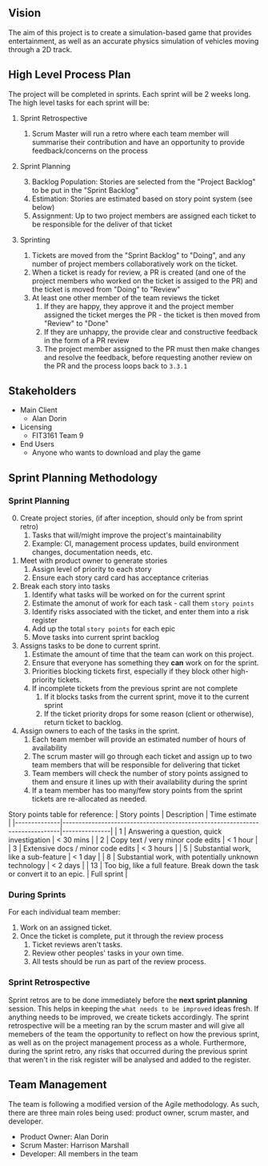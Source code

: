 ## Vision

The aim of this project is to create a simulation-based game that provides entertainment, as well as an accurate
physics simulation of vehicles moving through a 2D track.

## High Level Process Plan

The project will be completed in sprints. Each sprint will be 2 weeks long. The high level tasks for each sprint will be:

1. Sprint Retrospective

   1. Scrum Master will run a retro where each team member will summarise their contribution
      and have an opportunity to provide feedback/concerns on the process

2. Sprint Planning

   3. Backlog Population: Stories are selected from the "Project Backlog" to be put in the "Sprint Backlog"
   4. Estimation: Stories are estimated based on story point system (see below)
   5. Assignment: Up to two project members are assigned each ticket to be responsible for the deliver of that ticket

3. Sprinting

   1. Tickets are moved from the "Sprint Backlog" to "Doing", and any number of project members collaboratively work
      on the ticket.
   2. When a ticket is ready for review, a PR is created (and one of the project members who worked on the ticket
      is assiged to the PR) and the ticket is moved from "Doing" to "Review"
   3. At least one other member of the team reviews the ticket
      1. If they are happy, they approve it and the project member assigned the ticket merges the PR - the ticket is then moved
         from "Review" to "Done"
      2. If they are unhappy, the provide clear and constructive feedback in the form of a PR review
      3. The project member assigned to the PR must then make changes and resolve the feedback, before requesting another review
         on the PR and the process loops back to `3.3.1`

## Stakeholders

- Main Client
  - Alan Dorin
- Licensing
  - FIT3161 Team 9
- End Users
  - Anyone who wants to download and play the game

## Sprint Planning Methodology

### Sprint Planning

0. Create project stories, (if after inception, should only be from sprint retro)
   1. Tasks that will/might improve the project's maintainability
   2. Example: CI, management process updates, build environment changes, documentation needs, etc.
1. Meet with product owner to generate stories
   1. Assign level of priority to each story
   2. Ensure each story card card has acceptance criterias
2. Break each story into tasks
   1. Identify what tasks will be worked on for the current sprint
   2. Estimate the amonut of work for each task - call them `story points`
   3. Identify risks associated with the ticket, and enter them into a risk register
   4. Add up the total `story points` for each epic
   5. Move tasks into current sprint backlog
3. Assigns tasks to be done to current sprint.
   1. Estimate the amount of time that the team can work on this project.
   2. Ensure that everyone has something they **can** work on for the sprint.
   3. Priorities blocking tickets first, especially if they block other high-priority tickets.
   4. If incomplete tickets from the previous sprint are not complete
      1. If it blocks tasks from the current sprint, move it to the current sprint
      2. If the ticket priority drops for some reason (client or otherwise), return ticket to backlog.
4. Assign owners to each of the tasks in the sprint.
   1. Each team member will provide an estimated number of hours of availability
   2. The scrum master will go through each ticket and assign up to two team members that will be responsible for delivering that ticket
   3. Team members will check the number of story points assigned to them and ensure it lines up with their availability during the sprint
   4. If a team member has too many/few story points from the sprint tickets are re-allocated as needed.

Story points table for reference:
| Story points | Description | Time estimate |
|--------------|-----------------------------------------------------------------------------|---------------|
| 1 | Answering a question, quick investigation | < 30 mins |
| 2 | Copy text / very minor code edits | < 1 hour |
| 3 | Extensive docs / minor code edits | < 3 hours |
| 5 | Substantial work, like a sub-feature | < 1 day |
| 8 | Substantial work, with potentially unknown technology | < 2 days |
| 13 | Too big, like a full feature. Break down the task or convert it to an epic. | Full sprint |

### During Sprints

For each individual team member:

1. Work on an assigned ticket.
2. Once the ticket is complete, put it through the review process
   1. Ticket reviews aren't tasks.
   2. Review other peoples' tasks in your own time.
   3. All tests should be run as part of the review process.

### Sprint Retrospective

Sprint retros are to be done immediately before the **next sprint planning** session. This helps in keeping the `what needs to be improved` ideas fresh. If anything needs to be improved, we create tickets accordingly. The sprint retrospective will be a meeting ran by the scrum master and will
give all memebers of the team the opportunity to reflect on how the previous sprint, as well as on
the project management process as a whole. Furthermore, during the sprint retro, any risks that
occurred during the previous sprint that weren't in the risk register will be analysed and added
to the register.

## Team Management

The team is following a modified version of the Agile methodology. As such, there are three main roles being used: product owner, scrum master, and developer.

- Product Owner: Alan Dorin
- Scrum Master: Harrison Marshall
- Developer: All members in the team
